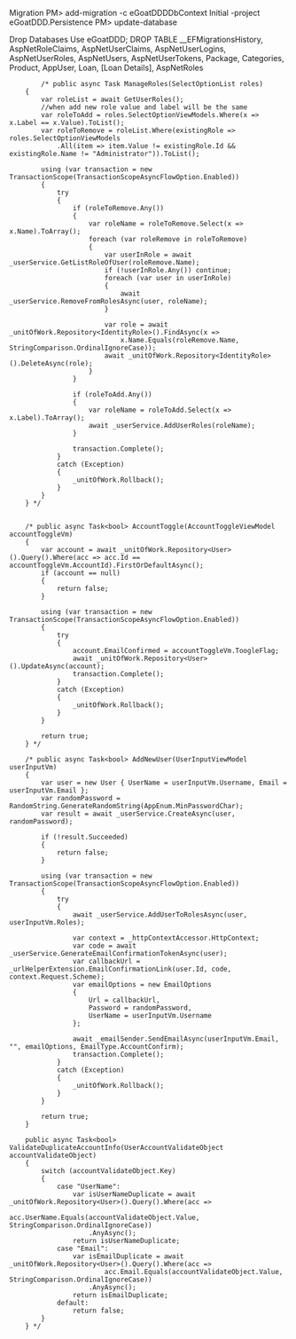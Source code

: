 ﻿Migration
PM> add-migration -c eGoatDDDDbContext Initial -project eGoatDDD.Persistence
PM> update-database




Drop Databases
Use eGoatDDD;
	DROP TABLE __EFMigrationsHistory,
	AspNetRoleClaims,
	AspNetUserClaims,
	AspNetUserLogins,
	AspNetUserRoles,
	AspNetUsers,
	AspNetUserTokens,
	Package,
	Categories,
	Product,
	AppUser,
	Loan,
	[Loan Details],
	AspNetRoles


	        /* public async Task ManageRoles(SelectOptionList roles)
        {
            var roleList = await GetUserRoles();
            //when add new role value and label will be the same
            var roleToAdd = roles.SelectOptionViewModels.Where(x => x.Label == x.Value).ToList();
            var roleToRemove = roleList.Where(existingRole => roles.SelectOptionViewModels
                .All(item => item.Value != existingRole.Id && existingRole.Name != "Administrator")).ToList();

            using (var transaction = new TransactionScope(TransactionScopeAsyncFlowOption.Enabled))
            {
                try
                {
                    if (roleToRemove.Any())
                    {
                        var roleName = roleToRemove.Select(x => x.Name).ToArray();
                        foreach (var roleRemove in roleToRemove)
                        {
                            var userInRole = await _userService.GetListRoleOfUser(roleRemove.Name);
                            if (!userInRole.Any()) continue;
                            foreach (var user in userInRole)
                            {
                                await _userService.RemoveFromRolesAsync(user, roleName);
                            }

                            var role = await _unitOfWork.Repository<IdentityRole>().FindAsync(x =>
                                x.Name.Equals(roleRemove.Name, StringComparison.OrdinalIgnoreCase));
                            await _unitOfWork.Repository<IdentityRole>().DeleteAsync(role);
                        }
                    }

                    if (roleToAdd.Any())
                    {
                        var roleName = roleToAdd.Select(x => x.Label).ToArray();
                        await _userService.AddUserRoles(roleName);
                    }

                    transaction.Complete();
                }
                catch (Exception)
                {
                    _unitOfWork.Rollback();
                }
            }
        } */

      
        /* public async Task<bool> AccountToggle(AccountToggleViewModel accountToggleVm)
        {
            var account = await _unitOfWork.Repository<User>().Query().Where(acc => acc.Id == accountToggleVm.AccountId).FirstOrDefaultAsync();
            if (account == null)
            {
                return false;
            }

            using (var transaction = new TransactionScope(TransactionScopeAsyncFlowOption.Enabled))
            {
                try
                {
                    account.EmailConfirmed = accountToggleVm.ToogleFlag;
                    await _unitOfWork.Repository<User>().UpdateAsync(account);
                    transaction.Complete();
                }
                catch (Exception)
                {
                    _unitOfWork.Rollback();
                }
            }

            return true;
        } */

        /* public async Task<bool> AddNewUser(UserInputViewModel userInputVm)
        {
            var user = new User { UserName = userInputVm.Username, Email = userInputVm.Email };
            var randomPassword = RandomString.GenerateRandomString(AppEnum.MinPasswordChar);
            var result = await _userService.CreateAsync(user, randomPassword);

            if (!result.Succeeded)
            {
                return false;
            }

            using (var transaction = new TransactionScope(TransactionScopeAsyncFlowOption.Enabled))
            {
                try
                {
                    await _userService.AddUserToRolesAsync(user, userInputVm.Roles);

                    var context = _httpContextAccessor.HttpContext;
                    var code = await _userService.GenerateEmailConfirmationTokenAsync(user);
                    var callbackUrl = _urlHelperExtension.EmailConfirmationLink(user.Id, code, context.Request.Scheme);
                    var emailOptions = new EmailOptions
                    {
                        Url = callbackUrl,
                        Password = randomPassword,
                        UserName = userInputVm.Username
                    };

                    await _emailSender.SendEmailAsync(userInputVm.Email, "", emailOptions, EmailType.AccountConfirm);
                    transaction.Complete();
                }
                catch (Exception)
                {
                    _unitOfWork.Rollback();
                }
            }

            return true;
        }

        public async Task<bool> ValidateDuplicateAccountInfo(UserAccountValidateObject accountValidateObject)
        {
            switch (accountValidateObject.Key)
            {
                case "UserName":
                    var isUserNameDuplicate = await _unitOfWork.Repository<User>().Query().Where(acc =>
                            acc.UserName.Equals(accountValidateObject.Value, StringComparison.OrdinalIgnoreCase))
                        .AnyAsync();
                    return isUserNameDuplicate;
                case "Email":
                    var isEmailDuplicate = await _unitOfWork.Repository<User>().Query().Where(acc =>
                            acc.Email.Equals(accountValidateObject.Value, StringComparison.OrdinalIgnoreCase))
                        .AnyAsync();
                    return isEmailDuplicate;
                default:
                    return false;
            }
        } */